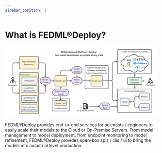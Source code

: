 ```yaml
---
sidebar_position: 1
---
```


# What is FEDML®Deploy?

![deployArch.png](pics%2FdeployArch.png)

FEDML®Deploy provides end-to-end services for scientists / engineers to easily scale their models
to the Cloud or On-Premise Servers. From model management to model deployment, from endpoint monitoring to
model refinement, FEDML®Deploy provides open-box apis / clis / ui to bring the models into industrial level production.


